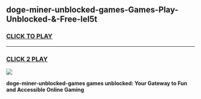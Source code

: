 
## doge-miner-unblocked-games-Games-Play-Unblocked-&-Free-lel5t
<h3>
<a href="https://premium76.site?title=doge-miner-unblocked-games&ref=24A">CLICK TO PLAY</a></h3>
<hr>

<h3>
<a href="https://premium76.site?title=doge-miner-unblocked-games&ref=24A">CLICK 2 PLAY</a>
  
</h3>

<a href="https://premium76.site?title=doge-miner-unblocked-games&ref=24A"><img src="https://clearcache.store/games.png"></a>


**doge-miner-unblocked-games games unblocked: Your Gateway to Fun and Accessible Online Gaming**
